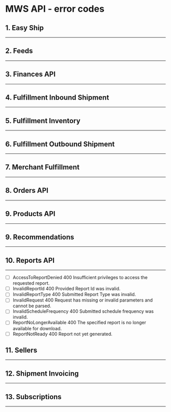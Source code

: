 # MWS API - error codes

## 1. Easy Ship

---

## 2. Feeds

---

## 3. Finances API

---

## 4. Fulfillment Inbound Shipment

---

## 5. Fulfillment Inventory

---

## 6. Fulfillment Outbound Shipment

---

## 7. Merchant Fulfillment

---

## 8. Orders API

---

## 9. Products API

---

## 9. Recommendations

---

## 10. Reports API

---

- [ ] AccessToReportDenied 400 Insufficient privileges to access the requested report.
- [ ] InvalidReportId 400 Provided Report Id was invalid.
- [ ] InvalidReportType 400 Submitted Report Type was invalid.
- [ ] InvalidRequest 400 Request has missing or invalid parameters and cannot be parsed.
- [ ] InvalidScheduleFrequency 400 Submitted schedule frequency was invalid.
- [ ] ReportNoLongerAvailable 400 The specified report is no longer available for download.
- [ ] ReportNotReady 400 Report not yet generated.

## 11. Sellers

---

## 12. Shipment Invoicing

---

## 13. Subscriptions

---
